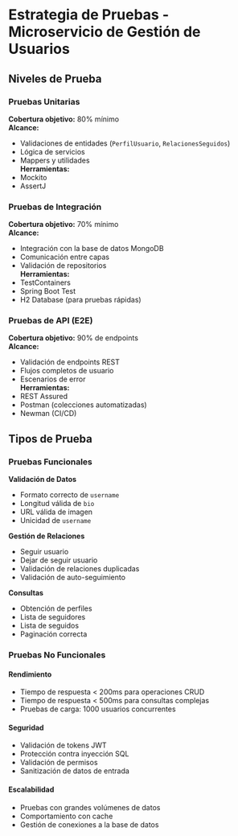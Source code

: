 
# Estrategia de Pruebas - Microservicio de Gestión de Usuarios

## Niveles de Prueba

### Pruebas Unitarias
**Cobertura objetivo:** 80% mínimo  
**Alcance:**  
- Validaciones de entidades (`PerfilUsuario`, `RelacionesSeguidos`)
- Lógica de servicios
- Mappers y utilidades  
**Herramientas:**  
- Mockito  
- AssertJ  

### Pruebas de Integración
**Cobertura objetivo:** 70% mínimo  
**Alcance:**  
- Integración con la base de datos MongoDB
- Comunicación entre capas
- Validación de repositorios  
**Herramientas:**  
- TestContainers  
- Spring Boot Test  
- H2 Database (para pruebas rápidas)  

### Pruebas de API (E2E)
**Cobertura objetivo:** 90% de endpoints  
**Alcance:**  
- Validación de endpoints REST
- Flujos completos de usuario
- Escenarios de error  
**Herramientas:**  
- REST Assured  
- Postman (colecciones automatizadas)  
- Newman (CI/CD)  

## Tipos de Prueba

### Pruebas Funcionales
**Validación de Datos**  
- Formato correcto de `username`
- Longitud válida de `bio`
- URL válida de imagen
- Unicidad de `username`  

**Gestión de Relaciones**  
- Seguir usuario  
- Dejar de seguir usuario  
- Validación de relaciones duplicadas  
- Validación de auto-seguimiento  

**Consultas**  
- Obtención de perfiles  
- Lista de seguidores  
- Lista de seguidos  
- Paginación correcta  

### Pruebas No Funcionales

#### Rendimiento
- Tiempo de respuesta < 200ms para operaciones CRUD
- Tiempo de respuesta < 500ms para consultas complejas
- Pruebas de carga: 1000 usuarios concurrentes  

#### Seguridad
- Validación de tokens JWT
- Protección contra inyección SQL
- Validación de permisos
- Sanitización de datos de entrada  

#### Escalabilidad
- Pruebas con grandes volúmenes de datos
- Comportamiento con cache
- Gestión de conexiones a la base de datos  

